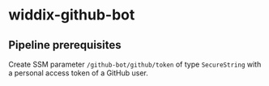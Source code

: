 # widdix-github-bot

## Pipeline prerequisites

Create SSM parameter `/github-bot/github/token` of type `SecureString` with a personal access token of a GitHub user.
